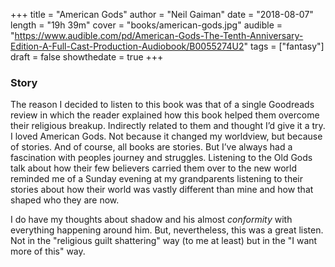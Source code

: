 +++
title = "American Gods"
author = "Neil Gaiman"
date = "2018-08-07"
length = "19h 39m"
cover = "books/american-gods.jpg"
audible = "https://www.audible.com/pd/American-Gods-The-Tenth-Anniversary-Edition-A-Full-Cast-Production-Audiobook/B0055274U2"
tags = ["fantasy"]
draft = false
showthedate = true
+++

### Story
The reason I decided to listen to this book was that of a single Goodreads review in which the reader explained how this book helped them overcome their religious breakup. Indirectly related to them and thought I’d give it a try. I loved American Gods. Not because it changed my worldview, but because of stories. And of course, all books are stories. But I’ve always had a fascination with peoples journey and struggles. Listening to the Old Gods talk about how their few believers carried them over to the new world reminded me of a Sunday evening at my grandparents listening to their stories about how their world was vastly different than mine and how that shaped who they are now.

I do have my thoughts about shadow and his almost *conformity* with everything happening around him. But, nevertheless, this was a great listen. Not in the "religious guilt shattering" way (to me at least) but in the "I want more of this" way.